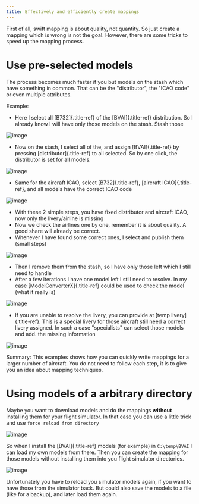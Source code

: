 ```yaml
---
title: Effectively and efficiently create mappings
---
```


First of all, swift mapping is about quality, not quantity. So just
create a mapping which is wrong is not the goal. However, there are some
tricks to speed up the mapping process.

Use pre-selected models
=======================

The process becomes much faster if you but models on the stash which
have something in common. That can be the \"distributor\", the \"ICAO
code\" or even multiple attributes.

Example:

-   Here I select all [B732]{.title-ref} of the [BVAI]{.title-ref}
    distribution. So I already know I will have only those models on the
    stash. Stash those

![image](http://img.swift-project.org/All_B732_BVAI.png)

-   Now on the stash, I select all of the, and assign [BVAI]{.title-ref}
    by pressing [distributor]{.title-ref} to all selected. So by one
    click, the distributor is set for all models.

![image](http://img.swift-project.org/BVAI_distributor.png)

-   Same for the aircraft ICAO, select [B732]{.title-ref}, [aircraft
    ICAO]{.title-ref}, and all models have the correct ICAO code

![image](http://img.swift-project.org/B732_ICAO.png)

-   With these 2 simple steps, you have fixed distributor and aircraft
    ICAO, now only the livery/airline is missing
-   Now we check the airlines one by one, remember it is about quality.
    A good share will already be correct.
-   Whenever I have found some correct ones, I select and publish them
    (small steps)

![image](http://img.swift-project.org/Published_models.png)

-   Then I remove them from the stash, so I have only those left which I
    still need to handle
-   After a few iterations I have one model left I still need to
    resolve. In my case [ModelConverterX]{.title-ref} could be used to
    check the model (what it really is)

![image](http://img.swift-project.org/Model_ConverterX.png)

-   If you are unable to resolve the livery, you can provide at [temp
    livery]{.title-ref}. This is a special livery for those aircraft
    still need a correct livery assigned. In such a case \"specialists\"
    can select those models and add. the missing information

![image](http://img.swift-project.org/Temp_livery.png)

Summary: This examples shows how you can quickly write mappings for a
larger number of aircraft. You do not need to follow each step, it is to
give you an idea about mapping techniques.

Using models of a arbitrary directory
=====================================

Maybe you want to download models and do the mappings **without**
installing them for your flight simulator. In that case you can use a
little trick and use `force reload from directory`

![image](http://img.swift-project.org/forcereload.png)

So when I install the [BVAI]{.title-ref} models (for example) in
`C:\temp\BVAI` I can load my own models from there. Then you can create
the mapping for those models without installing them into you flight
simulator directories.

![image](http://img.swift-project.org/Loading_from_directory.png)

Unfortunately you have to reload you simulator models again, if you want
to have those from the simulator back. But could also save the models to
a file (like for a backup), and later load them again.
